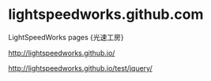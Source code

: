 lightspeedworks.github.com
==========================

LightSpeedWorks pages {光速工房}

http://lightspeedworks.github.io/

http://lightspeedworks.github.io/test/jquery/

